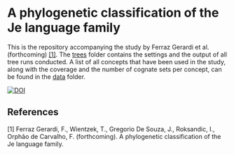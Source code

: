 # A phylogenetic classification of the Je language family

This is the repository accompanying the study by Ferraz Gerardi et al. (forthcoming) [[1]](#1).
The [trees](/trees/) folder contains the settings and the output of all tree runs conducted. A list of all concepts that have been used in the study, along with the coverage and the number of cognate sets per concept, can be found in the [data](/data/) folder.  

[![DOI](https://zenodo.org/badge/913805281.svg)](https://zenodo.org/badge/latestdoi/913805281)

## References
<a id="1">[1]</a> 
Ferraz Gerardi, F., Wientzek, T., Gregorio De Souza, J., Roksandic, I., Orphão de Carvalho, F. (forthcoming).
A phylogenetic classification of the Je language family.

